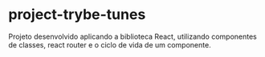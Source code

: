 # project-trybe-tunes
Projeto desenvolvido aplicando a biblioteca React, utilizando componentes de classes, react router e o ciclo de vida de um componente.
